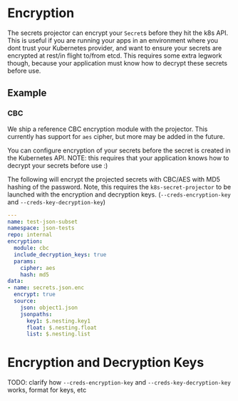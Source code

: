 # Encryption

The secrets projector can encrypt your `Secret`s before they hit the k8s API. This is useful if you are running your apps in an environment where you dont trust your Kubernetes provider, and want to ensure your secrets are encrypted at rest/in flight to/from etcd. This requires some extra legwork though, because your application must know how to decrypt these secrets before use.

## Example

### CBC

We ship a reference CBC encryption module with the projector. This currently has support for `aes` cipher, but more may be added in the future.

You can configure encryption of your secrets before the secret is created in the Kubernetes API. NOTE: this requires that your application knows how to decrypt your secrets before use :)

The following will encrypt the projected secrets with CBC/AES with MD5 hashing of the password. Note, this requires the `k8s-secret-projector` to be launched with the encryption and decryption keys. (`--creds-encryption-key` and `--creds-key-decryption-key`)


```yaml
---
name: test-json-subset
namespace: json-tests
repo: internal
encryption:
  module: cbc
  include_decryption_keys: true
  params:
    cipher: aes
    hash: md5
data:
- name: secrets.json.enc
  encrypt: true
  source:
    json: object1.json
    jsonpaths:
      key1: $.nesting.key1
      float: $.nesting.float
      list: $.nesting.list
```

# Encryption and Decryption Keys

TODO: clarify how `--creds-encryption-key` and `--creds-key-decryption-key` works, format for keys, etc
